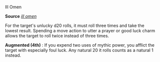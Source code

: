 Ill Omen

**Source** [_ill omen_](advanced/spells/illOmen.md#_ill-omen)

For the target's unlucky d20 rolls, it must roll three times and take the lowest result. Spending a move action to utter a prayer or good luck charm allows the target to roll twice instead of three times.

**Augmented (4th)** : If you expend two uses of mythic power, you afflict the target with especially foul luck. Any natural 20 it rolls counts as a natural 1 instead.

